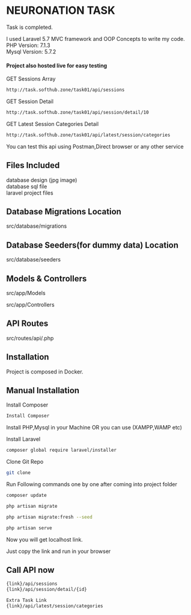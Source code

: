 # NEURONATION TASK

Task is completed.

I used Laravel 5.7 MVC framework and OOP Concepts to write my code.<br/>
PHP Version: 7.1.3<br/>
Mysql Version: 5.7.2

#### Project also hosted live for easy testing
GET Sessions Array
```bash
http://task.softhub.zone/task01/api/sessions
```

GET Session Detail
```bash
http://task.softhub.zone/task01/api/session/detail/10
```

GET Latest Session Categories Detail
```bash
http://task.softhub.zone/task01/api/latest/session/categories
```

You can test this api using Postman,Direct browser or any other service

## Files Included
database design (jpg image)<br/>
database sql file<br/>
laravel project files

## Database Migrations Location
 src/database/migrations

## Database Seeders(for dummy data) Location
 src/database/seeders

## Models & Controllers
  src/app/Models </br>

  src/app/Controllers

## API Routes
src/routes/api/.php

## Installation

Project is composed in Docker.

## Manual Installation
Install Composer
```bash
Install Composer
```

Install PHP,Mysql in your Machine OR you can use (XAMPP,WAMP etc)

Install Laravel
```bash
composer global require laravel/installer
```


Clone Git Repo
```bash
git clone
```

Run Following commands one by one after coming into project folder
```bash
composer update

php artisan migrate

php artisan migrate:fresh --seed

php artisan serve
```

Now you will get localhost link.

Just copy the link and run in your browser

## Call API now
```bash
{link}/api/sessions
{link}/api/session/detail/{id}

Extra Task Link
{link}/api/latest/session/categories
```
